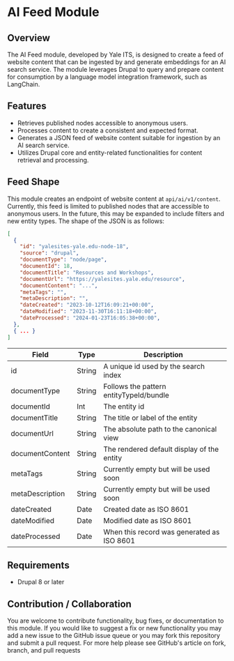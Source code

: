 # AI Feed Module

## Overview

The AI Feed module, developed by Yale ITS, is designed to create a feed of website content that can be ingested by and generate embeddings for an AI search service. The module leverages Drupal to query and prepare content for consumption by a language model integration framework, such as LangChain.

## Features

- Retrieves published nodes accessible to anonymous users.
- Processes content to create a consistent and expected format.
- Generates a JSON feed of website content suitable for ingestion by an AI search service.
- Utilizes Drupal core and entity-related functionalities for content retrieval and processing.

## Feed Shape

This module creates an endpoint of website content at `api/ai/v1/content`. Currently, this feed is limited to published nodes that are accessible to anonymous users. In the future, this may be expanded to include filters and new entity types. The shape of the JSON is as follows:

```json
[
  {
    "id": "yalesites-yale.edu-node-18",
    "source": "drupal",
    "documentType": "node/page",
    "documentId": 18,
    "documentTitle": "Resources and Workshops",
    "documentUrl": "https://yalesites.yale.edu/resource",
    "documentContent": "...",
    "metaTags": "",
    "metaDescription": "",
    "dateCreated": "2023-10-12T16:09:21+00:00",
    "dateModified": "2023-11-30T16:11:18+00:00",
    "dateProcessed": "2024-01-23T16:05:38+00:00",
  },
  { ... }
]
```

| Field           | Type    | Description                                |
|-----------------|---------|--------------------------------------------|
| id              | String  | A unique id used by the search index       |
| documentType    | String  | Follows the pattern entityTypeId/bundle    |
| documentId      | Int     | The entity id                              |
| documentTitle   | String  | The title or label of the entity           |
| documentUrl     | String  | The absolute path to the canonical view    |
| documentContent | String  | The rendered default display of the entity |
| metaTags        | String  | Currently empty but will be used soon      |
| metaDescription | String  | Currently empty but will be used soon      |
| dateCreated     | Date    | Created date as ISO 8601                   |
| dateModified    | Date    | Modified date as ISO 8601                  |
| dateProcessed   | Date    | When this record was generated as ISO 8601 |

## Requirements

- Drupal 8 or later

## Contribution / Collaboration

You are welcome to contribute functionality, bug fixes, or documentation to this module. If you would like to suggest a fix or new functionality you may add a new issue to the GitHub issue queue or you may fork this repository and submit a pull request. For more help please see GitHub's article on fork, branch, and pull requests

